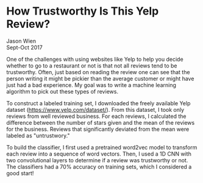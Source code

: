 # How Trustworthy Is This Yelp Review?   
Jason Wien   
Sept-Oct 2017

One of the challenges with using websites like Yelp to help you decide whether to go to a restaurant or not is that not all reviews tend to be trustworthy. Often, just based on reading the review one can see that the person writing it might be pickier than the average customer or might have just had a bad experience. My goal was to write a machine learning algorithm to pick out these types of reviews. 

To construct a labeled training set, I downloaded the freely available Yelp dataset (https://www.yelp.com/dataset/). From this dataset, I took only reviews from well reviewed business. For each reviews, I calculated the difference between the number of stars given and the mean of the reviews for the business. Reviews that significantly deviated from the mean were labeled as "untrustwory." 

To build the classifier, I first used a pretrained word2vec model to transform each review into a sequence of word vectors. Then, I used a 1D CNN with two convolutional layers to determine if a review was trustworthy or not. The classifiers had a 70% accuracy on training sets, which I considered a good start! 


